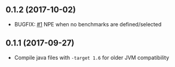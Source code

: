 ## 0.1.2 (2017-10-02)

* BUGFIX: [#1](https://github.com/jgpc42/jmh-clojure/issues/1) NPE when no benchmarks are defined/selected

## 0.1.1 (2017-09-27)

* Compile java files with `-target 1.6` for older JVM compatibility
